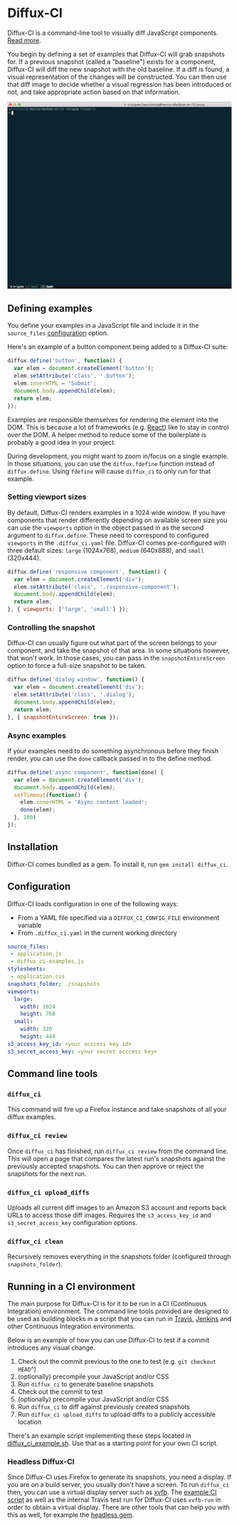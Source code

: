 # Diffux-CI

Diffux-CI is a command-line tool to visually diff JavaScript components. [Read
more][end-of-visual-regressions].

[end-of-visual-regressions]: https://medium.com/brigade-engineering/the-end-of-visual-regressions-b6b5c3d810f

You begin by defining a set of examples that Diffux-CI will grab snapshots for.
If a previous snapshot (called a "baseline") exists for a component, Diffux-CI
will diff the new snapshot with the old baseline. If a diff is found, a visual
representation of the changes will be constructed. You can then use that diff
image to decide whether a visual regression has been introduced or not, and
take appropriate action based on that information.

![Demo of Diffux-CI in action](diffux_ci_demo.gif)

## Defining examples

You define your examples in a JavaScript file and include it in the
`source_files` [configuration](#configuration) option.

Here's an example of a button component being added to a Diffux-CI suite:

```javascript
diffux.define('button', function() {
  var elem = document.createElement('button');
  elem.setAttribute('class', '.button');
  elem.innerHTML = 'Submit';
  document.body.appendChild(elem);
  return elem;
});
```

Examples are responsible themselves for rendering the element into the DOM.
This is because a lot of frameworks (e.g.
[React](https://facebook.github.io/react/)) like to stay in control over the
DOM. A helper method to reduce some of the boilerplate is probably a good idea
in your project.

During development, you might want to zoom in/focus on a single example. In
those situations, you can use the `diffux.fdefine` function instead of
`diffux.define`. Using `fdefine` will cause `diffux_ci` to only run for that
example.

### Setting viewport sizes

By default, Diffux-CI renders examples in a 1024 wide window. If you have
components that render differently depending on available screen size you can
use the `viewports` option in the object passed in as the second argument to
`diffux.define`. These need to correspond to configured `viewports` in the
`.diffux_ci.yaml` file. Diffux-CI comes pre-configured with three default sizes:
`large` (1024x768), `medium` (640x888), and `small` (320x444).

```javascript
diffux.define('responsive component', function() {
  var elem = document.createElement('div');
  elem.setAttribute('class', '.responsive-component');
  document.body.appendChild(elem);
  return elem;
}, { viewports: ['large', 'small'] });
```

### Controlling the snapshot

Diffux-CI can usually figure out what part of the screen belongs to your
component, and take the snapshot of that area. In some situations however, that
won't work. In those cases, you can pass in the `snapshotEntireScreen` option
to force a full-size snapshot to be taken.

```javascript
diffux.define('dialog window', function() {
  var elem = document.createElement('div');
  elem.setAttribute('class', '.dialog');
  document.body.appendChild(elem);
  return elem;
}, { snapshotEntireScreen: true });
```

### Async examples

If your examples need to do something asynchronous before they finish render,
you can use the `done` callback passed in to the define method.

```javascript
diffux.define('async component', function(done) {
  var elem = document.createElement('div');
  document.body.appendChild(elem);
  setTimeout(function() {
    elem.innerHTML = 'Async content loaded';
    done(elem);
  }, 100)
});
```

## Installation

Diffux-CI comes bundled as a gem. To install it, run `gem install diffux_ci`.

## Configuration

Diffux-CI loads configuration in one of the following ways:

- From a YAML file specified via a `DIFFUX_CI_CONFIG_FILE` environment variable
- From `.diffux_ci.yaml` in the current working directory

```yaml
source_files:
 - application.js
 - diffux_ci-examples.js
stylesheets:
 - application.css
snapshots_folder: ./snapshots
viewports:
  large:
    width: 1024
    height: 768
  small:
    width: 320
    height: 444
s3_access_key_id: <your acccess key id>
s3_secret_access_key: <your secret acccess key>
```

## Command line tools

### `diffux_ci`

This command will fire up a Firefox instance and take snapshots of all your
diffux examples.

### `diffux_ci review`

Once `diffux_ci` has finished, run `diffux_ci review` from the command line. This
will open a page that compares the latest run's snapshots against the
previously accepted snapshots. You can then approve or reject the snapshots for
the next run.

### `diffux_ci upload_diffs`

Uploads all current diff images to an Amazon S3 account and reports back URLs
to access those diff images. Requires the `s3_access_key_id` and
`s3_secret_access_key` configuration options.

### `diffux_ci clean`

Recursively removes everything in the snapshots folder (configured through
`snapshots_folder`).

## Running in a CI environment

The main purpose for Diffux-CI is for it to be run in a CI (Continuous
Integration) environment. The command line tools provided are designed to be
used as building blocks in a script that you can run in
[Travis](https://travis-ci.org/), [Jenkins](https://jenkins-ci.org/) and other
Continuous Integration environments.

Below is an example of how you can use Diffux-CI to test if a commit introduces
any visual change.

1. Check out the commit previous to the one to test (e.g. `git checkout HEAD^`)
2. (optionally) precompile your JavaScript and/or CSS
3. Run `diffux_ci` to generate baseline snapshots
4. Check out the commit to test
5. (optionally) precompile your JavaScript and/or CSS
6. Run `diffux_ci` to diff against previously created snapshots
7. Run `diffux_ci upload_diffs` to upload diffs to a publicly accessible location

There's an example script implementing these steps located in
[diffux_ci_example.sh](diffux_ci_example.sh). Use that as a starting point
for your own CI script.

### Headless Diffux-CI

Since Diffux-CI uses Firefox to generate its snapshots, you need a display.  If
you are on a build server, you usually don't have a screen. To run `diffux_ci`
then, you can use a virtual display server such as
[xvfb](http://www.x.org/archive/X11R7.6/doc/man/man1/Xvfb.1.xhtml).  The
[example CI script](diffux_ci_example.sh) as well as the internal Travis test
run for Diffux-CI uses `xvfb-run` in order to obtain a virtual display. There are
other tools that can help you with this as well, for example the [headless
gem](https://github.com/leonid-shevtsov/headless).
